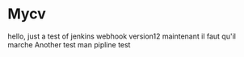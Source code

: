 # Mycv
hello, just a test of jenkins webhook
version12
maintenant il faut qu'il marche
Another test man
pipline test
